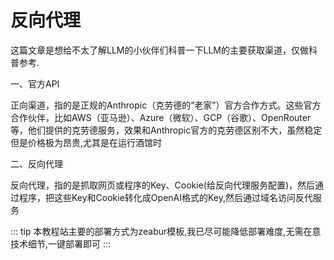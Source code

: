# 反向代理

这篇文章是想给不太了解LLM的小伙伴们科普一下LLM的主要获取渠道，仅做科普参考.

一、官方API

正向渠道，指的是正规的Anthropic（克劳德的“老家”）官方合作方式。这些官方合作伙伴，比如AWS（亚马逊）、Azure（微软）、GCP（谷歌）、OpenRouter等，他们提供的克劳德服务，效果和Anthropic官方的克劳德区别不大，虽然稳定但是价格极为昂贵,尤其是在运行酒馆时

二、反向代理

反向代理，指的是抓取网页或程序的Key、Cookie(给反向代理服务配置)，然后通过程序，把这些Key和Cookie转化成OpenAI格式的Key,然后通过域名访问反代服务

::: tip
本教程站主要的部署方式为zeabur模板,我已尽可能降低部署难度,无需在意技术细节,一键部署即可
:::